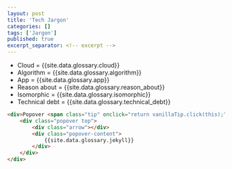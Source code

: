 ```yaml
---
layout: post
title: 'Tech Jargon'
categories: []
tags: ['Jargon']
published: true
excerpt_separator: <!-- excerpt -->
---
```


<!-- <blockquote cite="https://twitter.com/searls/status/609521655405113344"> -->
* Cloud = {{site.data.glossary.cloud}}
* Algorithm = {{site.data.glossary.algorithm}}
* App = {{site.data.glossary.app}}
* Reason about = {{site.data.glossary.reason_about}}
* Isomorphic = {{site.data.glossary.isomorphic}}
* Technical debt = {{site.data.glossary.technical_debt}}
<!-- </blockquote> -->

<!-- excerpt -->
```html
<div>Popover <span class="tip" onclick="return vanillaTip.click(this);">text</span>.
    <div class="popover top">
        <div class="arrow"></div>
        <div class="popover-content">
            {{site.data.glossary.jekyll}}
        </div>
    </div>
</div>
```
